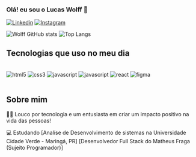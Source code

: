

  ### Olá! eu sou o Lucas Wolff 🐺

  [![Linkedin](https://img.shields.io/badge/LinkedIn-0077B5?style=for-the-badge&logo=linkedin&logoColor=white)](https://www.linkedin.com/in/lucaswolffh)
  [![Instagram](https://img.shields.io/badge/Instagram-E4405F?style=for-the-badge&logo=instagram&logoColor=white)](https://www.instagram.com/lucaswolffh)

  ![Wolff GitHub stats](https://github-readme-stats.vercel.app/api?username=LucasWolffh&show_icons=true&theme=dracula)
  ![Top Langs](https://github-readme-stats.vercel.app/api/top-langs/?username=LucasWolffh&layout=compact)

  ## Tecnologias que uso no meu dia

  <div style="display: inline_block"></br>
    <img align="center" alt="html5" src="https://img.shields.io/badge/HTML5-E34F26?style=for-the-badge&logo=html5&logoColor=white"/>
    <img align="center" alt="css3" src="https://img.shields.io/badge/CSS3-1572B6?style=for-the-badge&logo=css3&logoColor=white"/>
    <img align="center" alt="javascript" src="https://img.shields.io/badge/JavaScript-F7DF1E?style=for-the-badge&logo=javascript&logoColor=black"/>
    <img align="center" alt="javascript" src="https://img.shields.io/badge/C-00599C?style=for-the-badge&logo=c&logoColor=white"/>
    <img align="center" alt="react" src="https://img.shields.io/badge/React-20232A?style=for-the-badge&logo=react&logoColor=61DAFB"/>
    <img align="center" alt="figma" src="https://img.shields.io/badge/Figma-F24E1E?style=for-the-badge&logo=figma&logoColor=white"/>
  </div><br>


  ## Sobre mim
  🤟🏼 Louco por tecnologia e um entusiasta em criar um impacto positivo na vida das pessoas!

  💻 Estudando [Analíse de Desenvolvimento de sistemas na Universidade Cidade Verde - Maringá, PR] [Desenvolvedor Full Stack do Matheus Fraga (Sujeito Programador)]
  
      
      
